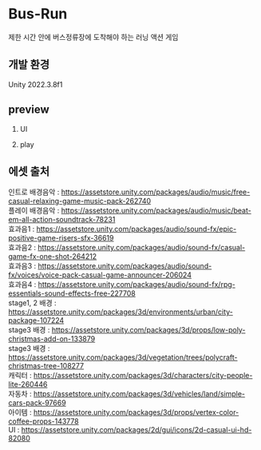 # Bus-Run
제한 시간 안에 버스정류장에 도착해야 하는 러닝 액션 게임

## 개발 환경
Unity 2022.3.8f1

## preview
1. UI
   
2. play


## 에셋 출처
인트로 배경음악 : https://assetstore.unity.com/packages/audio/music/free-casual-relaxing-game-music-pack-262740<br/>
플레이 배경음악 : https://assetstore.unity.com/packages/audio/music/beat-em-all-action-soundtrack-78231<br/>
효과음1 : https://assetstore.unity.com/packages/audio/sound-fx/epic-positive-game-risers-sfx-36619<br/>
효과음2 : https://assetstore.unity.com/packages/audio/sound-fx/casual-game-fx-one-shot-264212<br/>
효과음3 : https://assetstore.unity.com/packages/audio/sound-fx/voices/voice-pack-casual-game-announcer-206024<br/>
효과음4 : https://assetstore.unity.com/packages/audio/sound-fx/rpg-essentials-sound-effects-free-227708<br/>
stage1, 2 배경 : https://assetstore.unity.com/packages/3d/environments/urban/city-package-107224<br/>
stage3 배경 : https://assetstore.unity.com/packages/3d/props/low-poly-christmas-add-on-133879<br/>
stage3 배경 : https://assetstore.unity.com/packages/3d/vegetation/trees/polycraft-christmas-tree-108277<br/>
캐릭터 : https://assetstore.unity.com/packages/3d/characters/city-people-lite-260446<br/>
자동차 : https://assetstore.unity.com/packages/3d/vehicles/land/simple-cars-pack-97669<br/>
아이템 : https://assetstore.unity.com/packages/3d/props/vertex-color-coffee-props-143778<br/>
UI : https://assetstore.unity.com/packages/2d/gui/icons/2d-casual-ui-hd-82080<br/>
